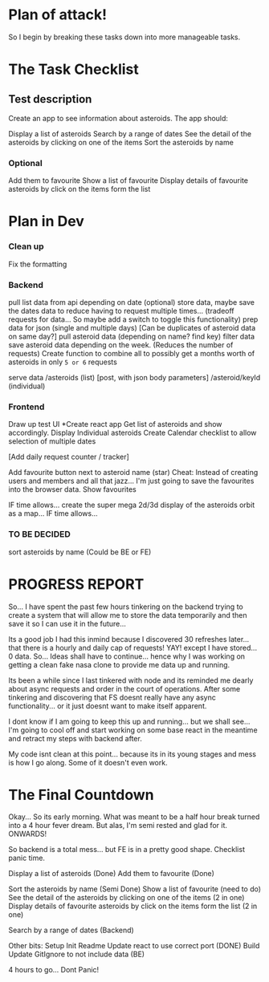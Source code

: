 # Plan of attack!

So I begin by breaking these tasks down into more manageable tasks.

# The Task Checklist

## Test description
Create an app to see information about asteroids. The app should:

Display a list of asteroids
Search by a range of dates
See the detail of the asteroids by clicking on one of the items
Sort the asteroids by name

### Optional
Add them to favourite
Show a list of favourite
Display details of favourite asteroids by click on the items form the list


# Plan in Dev

### Clean up
Fix the formatting

### Backend
pull list data from api depending on date
(optional) store data, maybe save the dates data to reduce having to request multiple times... (tradeoff requests for data... So maybe add a switch to toggle this functionality)
prep data for json (single and multiple days) [Can be duplicates of asteroid data on same day?]
pull asteroid data (depending on name? find key)
filter data
save asteroid data depending on the week. (Reduces the number of requests)
Create function to combine all to possibly get a months worth of asteroids in only `5 or 6` requests

serve data
  /asteroids (list)
  [post, with json body parameters]
  /asteroid/keyId (individual)

### Frontend
Draw up test UI
*Create react app
Get list of asteroids and show accordingly.
Display Individual asteroids
Create Calendar checklist to allow selection of multiple dates

[Add daily request counter / tracker]

Add favourite button next to asteroid name (star)
Cheat: Instead of creating users and members and all that jazz... I'm just going to save the favourites into the browser data.
Show favourites

IF time allows... create the super mega 2d/3d display of the asteroids orbit as a map... IF time allows...

### TO BE DECIDED
sort asteroids by name (Could be BE or FE)



# PROGRESS REPORT
So... I have spent the past few hours tinkering on the backend trying to create a system that will allow me to store the data temporarily and then save it so I can use it in the future...

Its a good job I had this inmind because I discovered 30 refreshes later... that there is a hourly and daily cap of requests! YAY!
except I have stored... 0 data. So... Ideas shall have to continue... hence why I was working on getting a clean fake nasa clone to provide me data up and running.

Its been a while since I last tinkered with node and its reminded me dearly about async requests and order in the court of operations. After some tinkering and discovering that FS doesnt really have any async functionality... or it just doesnt want to make itself apparent.

I dont know if I am going to keep this up and running... but we shall see... I'm going to cool off and start working on some base react in the meantime and retract my steps with backend after.

My code isnt clean at this point... because its in its young stages and mess is how I go along. Some of it doesn't even work.

# The Final Countdown

Okay... So its early morning. What was meant to be a half hour break turned into a 4 hour fever dream. But alas, I'm semi rested and glad for it.
ONWARDS!

So backend is a total mess... but FE is in a pretty good shape. Checklist panic time.

Display a list of asteroids (Done)
Add them to favourite (Done)

Sort the asteroids by name (Semi Done)
Show a list of favourite (need to do)
See the detail of the asteroids by clicking on one of the items (2 in one)
Display details of favourite asteroids by click on the items form the list (2 in one)

Search by a range of dates (Backend)

Other bits:
Setup Init Readme
Update react to use correct port (DONE)
Build
Update GitIgnore to not include data (BE)

4 hours to go... Dont Panic!
